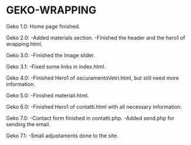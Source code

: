 # GEKO-WRAPPING

Geko 1.0: Home page finished.

Geko 2.0: 
    -Added materials section.
    -Finished the header and the hero1 of wrapping.html.

Geko 3.0:
    -Finished the Image slider.

Geko 3.1:
    -Fixed some links in index.html.

Geko 4.0:
    -Finished Hero1 of oscuramentoVetri.html, but still need more information.

Geko 5.0:
    -Finished materiali.html.

Geko 6.0:
    -Finished Hero1 of contatti.html with all necessary information.

Geko 7.0:
    -Contact form finished in contatti.php. 
    -Added send.php for sending the email.

Geko 7.1:
    -Small adjustaments done to the site.